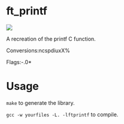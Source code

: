 # ft_printf
<img src ="https://img.shields.io/badge/Result-100%2F100-green"/>

A recreation of the printf C function.

Conversions:ncspdiuxX%

Flags:-.0*

# Usage
<code>make</code> to generate the library.

<code>gcc -w yourfiles -L. -lftprintf</code> to compile.
